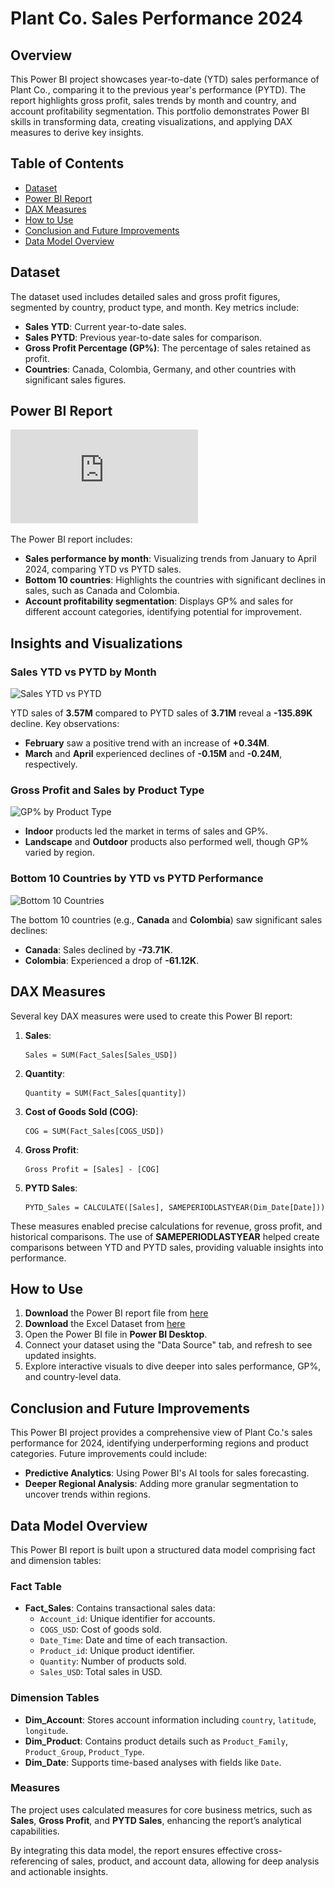 
# Plant Co. Sales Performance 2024

## Overview
This Power BI project showcases year-to-date (YTD) sales performance of Plant Co., comparing it to the previous year's performance (PYTD). The report highlights gross profit, sales trends by month and country, and account profitability segmentation. This portfolio demonstrates Power BI skills in transforming data, creating visualizations, and applying DAX measures to derive key insights.

## Table of Contents
- [Dataset]()
- [Power BI Report](#power-bi-report)
- [DAX Measures](#dax-measures)
- [How to Use](#how-to-use)
- [Conclusion and Future Improvements](#conclusion-and-future-improvements)
- [Data Model Overview](#data-model-overview)

## Dataset
The dataset used includes detailed sales and gross profit figures, segmented by country, product type, and month. Key metrics include:
- **Sales YTD**: Current year-to-date sales.
- **Sales PYTD**: Previous year-to-date sales for comparison.
- **Gross Profit Percentage (GP%)**: The percentage of sales retained as profit.
- **Countries**: Canada, Colombia, Germany, and other countries with significant sales figures.

## Power BI Report
![Power BI Dashboard](https://github.com/data-z/PortfolioProjects/blob/main/Sales%20%26%20Marketing%20Analytics/Sales%20Department/performance%20report.pdf)

The Power BI report includes:
- **Sales performance by month**: Visualizing trends from January to April 2024, comparing YTD vs PYTD sales.
- **Bottom 10 countries**: Highlights the countries with significant declines in sales, such as Canada and Colombia.
- **Account profitability segmentation**: Displays GP% and sales for different account categories, identifying potential for improvement.

## Insights and Visualizations

### Sales YTD vs PYTD by Month
![Sales YTD vs PYTD](path/to/sales-trend-image.png)

YTD sales of **3.57M** compared to PYTD sales of **3.71M** reveal a **-135.89K** decline. Key observations:
- **February** saw a positive trend with an increase of **+0.34M**.
- **March** and **April** experienced declines of **-0.15M** and **-0.24M**, respectively.

### Gross Profit and Sales by Product Type
![GP% by Product Type](path/to/gp-product-type-image.png)

- **Indoor** products led the market in terms of sales and GP%.
- **Landscape** and **Outdoor** products also performed well, though GP% varied by region.

### Bottom 10 Countries by YTD vs PYTD Performance
![Bottom 10 Countries](path/to/bottom10-countries.png)

The bottom 10 countries (e.g., **Canada** and **Colombia**) saw significant sales declines:
- **Canada**: Sales declined by **-73.71K**.
- **Colombia**: Experienced a drop of **-61.12K**.

## DAX Measures

Several key DAX measures were used to create this Power BI report:

1. **Sales**:
   ```DAX
   Sales = SUM(Fact_Sales[Sales_USD])
   ```

2. **Quantity**:
   ```DAX
   Quantity = SUM(Fact_Sales[quantity])
   ```

3. **Cost of Goods Sold (COG)**:
   ```DAX
   COG = SUM(Fact_Sales[COGS_USD])
   ```

4. **Gross Profit**:
   ```DAX
   Gross Profit = [Sales] - [COG]
   ```

5. **PYTD Sales**:
   ```DAX
   PYTD_Sales = CALCULATE([Sales], SAMEPERIODLASTYEAR(Dim_Date[Date]))
   ```

These measures enabled precise calculations for revenue, gross profit, and historical comparisons. The use of **SAMEPERIODLASTYEAR** helped create comparisons between YTD and PYTD sales, providing valuable insights into performance.

## How to Use
1. **Download** the Power BI report file from [here](https://github.com/data-z/PortfolioProjects/blob/main/Sales%20%26%20Marketing%20Analytics/Sales%20Department/Performance%20Report.pbix)
2. **Download** the Excel Dataset from [here](https://github.com/data-z/PortfolioProjects/blob/main/Sales%20%26%20Marketing%20Analytics/Sales%20Department/Plant_DTS.xls)
3. Open the Power BI file in **Power BI Desktop**.
4. Connect your dataset using the "Data Source" tab, and refresh to see updated insights.
5. Explore interactive visuals to dive deeper into sales performance, GP%, and country-level data.

## Conclusion and Future Improvements
This Power BI project provides a comprehensive view of Plant Co.'s sales performance for 2024, identifying underperforming regions and product categories. Future improvements could include:
- **Predictive Analytics**: Using Power BI's AI tools for sales forecasting.
- **Deeper Regional Analysis**: Adding more granular segmentation to uncover trends within regions.

## Data Model Overview

This Power BI report is built upon a structured data model comprising fact and dimension tables:

### Fact Table
- **Fact_Sales**: Contains transactional sales data:
  - `Account_id`: Unique identifier for accounts.
  - `COGS_USD`: Cost of goods sold.
  - `Date_Time`: Date and time of each transaction.
  - `Product_id`: Unique product identifier.
  - `Quantity`: Number of products sold.
  - `Sales_USD`: Total sales in USD.

### Dimension Tables
- **Dim_Account**: Stores account information including `country`, `latitude`, `longitude`.
- **Dim_Product**: Contains product details such as `Product_Family`, `Product_Group`, `Product_Type`.
- **Dim_Date**: Supports time-based analyses with fields like `Date`.

### Measures
The project uses calculated measures for core business metrics, such as **Sales**, **Gross Profit**, and **PYTD Sales**, enhancing the report’s analytical capabilities.

By integrating this data model, the report ensures effective cross-referencing of sales, product, and account data, allowing for deep analysis and actionable insights.
